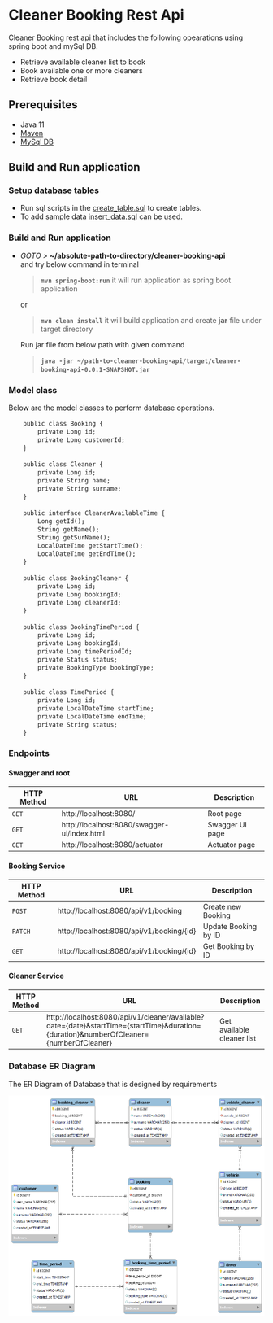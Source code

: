 # Cleaner Booking Rest Api

Cleaner Booking rest api that includes the following opearations using spring boot and mySql DB.
- Retrieve available cleaner list to book
- Book available one or more cleaners 
- Retrieve book detail


## Prerequisites
- Java 11
- [Maven](https://maven.apache.org/guides/index.html)
- [MySql DB](https://www.mysql.com/downloads/)


##  Build and Run application

### Setup database tables
- Run sql scripts in the [create_table.sql](src/main/resources/sql/create_table.sql) to create tables.
- To add sample data [insert_data.sql](src/main/resources/sql/insert_data.sql) can be used.

###  Build and Run application
-   _GOTO >_ **~/absolute-path-to-directory/cleaner-booking-api**  
and try below command in terminal
    > **```mvn spring-boot:run```** it will run application as spring boot application

    or
    > **```mvn clean install```** it will build application and create **jar** file under target directory

    Run jar file from below path with given command
    > **```java -jar ~/path-to-cleaner-booking-api/target/cleaner-booking-api-0.0.1-SNAPSHOT.jar```**

### Model class
   Below are the model classes to perform database operations.  
 
```
    public class Booking {
        private Long id;
        private Long customerId;
    }
    
    public class Cleaner {
        private Long id;
        private String name;
        private String surname;
    }
    
    public interface CleanerAvailableTime {
        Long getId();
        String getName();   
        String getSurName();   
        LocalDateTime getStartTime();  
        LocalDateTime getEndTime();
    }

    public class BookingCleaner {
        private Long id;
        private Long bookingId;  
        private Long cleanerId;  
    }
    
    public class BookingTimePeriod {
        private Long id;
        private Long bookingId;
        private Long timePeriodId;
        private Status status;
        private BookingType bookingType;
    }
    
    public class TimePeriod {
        private Long id;
        private LocalDateTime startTime;
        private LocalDateTime endTime;
        private String status;
    }
   ```

### Endpoints

#### Swagger and root

|HTTP Method|URL|Description|
|---|---|---|
|`GET`|http://localhost:8080/ | Root page |
|`GET`|http://localhost:8080/swagger-ui/index.html | Swagger UI page |
|`GET`|http://localhost:8080/actuator | Actuator page |

#### Booking Service

|HTTP Method|URL|Description|
|---|---|---|
|`POST`|http://localhost:8080/api/v1/booking | Create new Booking |
|`PATCH`|http://localhost:8080/api/v1/booking/{id} | Update Booking by ID |
|`GET`|http://localhost:8080/api/v1/booking/{id} | Get Booking by ID |

#### Cleaner Service

|HTTP Method|URL|Description|
|---|---|---|
|`GET`|http://localhost:8080/api/v1/cleaner/available?date={date}&startTime={startTime}&duration={duration}&numberOfCleaner={numberOfCleaner} | Get available cleaner list |

### Database ER Diagram

The ER Diagram of Database that is designed by requirements 

![](src/main/resources/images/db_table_diagram.png)
